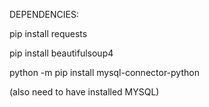 DEPENDENCIES:

pip install requests

pip install beautifulsoup4

python -m  pip install mysql-connector-python



(also need to have installed MYSQL)
